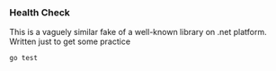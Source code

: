 ### Health Check

This is a vaguely similar fake of a well-known library on .net platform. Written just to get some practice

```sh
go test
```
